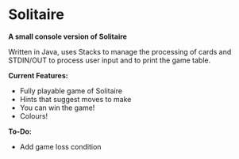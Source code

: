 # Solitaire
<p><b>A small console version of Solitaire</b></p>
<p>Written in Java, uses Stacks to manage the processing of cards and STDIN/OUT to process user input and to print the game table.</p>
<p><b>Current Features:</b></p>
<ul>
  <li>Fully playable game of Solitaire</li>
  <li>Hints that suggest moves to make</li>
  <li>You can win the game!</li>
  <li>Colours!</li>
</ul>
<p><b>To-Do:</b></p>
<ul>
  <li>Add game loss condition</li>
</ul>
